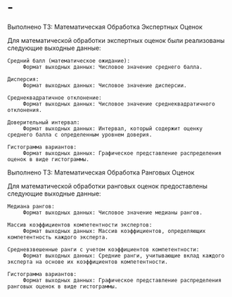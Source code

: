 # -
Выполнено ТЗ: Математическая Обработка Экспертных Оценок

Для математической обработки экспертных оценок были реализованы следующие выходные данные:

    Средний балл (математическое ожидание):
         Формат выходных данных: Числовое значение среднего балла.

    Дисперсия:
         Формат выходных данных: Числовое значение дисперсии.

    Среднеквадратичное отклонение:
         Формат выходных данных: Числовое значение среднеквадратичного отклонения.

    Доверительный интервал:
         Формат выходных данных: Интервал, который содержит оценку среднего балла с определенным уровнем доверия.

    Гистограмма вариантов:
         Формат выходных данных: Графическое представление распределения оценок в виде гистограммы.

Выполнено ТЗ: Математическая Обработка Ранговых Оценок

Для математической обработки ранговых оценок предоставлены следующие выходные данные:

    Медиана рангов:
         Формат выходных данных: Числовое значение медианы рангов.

    Массив коэффициентов компетентности экспертов:
         Формат выходных данных: Массив коэффициентов, определяющих компетентность каждого эксперта.

    Средневзвешенные ранги с учетом коэффициентов компетентности:
         Формат выходных данных: Средние ранги, учитывающие вклад каждого эксперта на основе их коэффициентов компетентности.

    Гистограмма вариантов:
         Формат выходных данных: Графическое представление распределения ранговых оценок в виде гистограммы.
